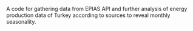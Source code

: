 A code for gathering data from EPIAS API and further analysis of energy production data of Turkey according to sources to reveal monthly seasonality.
